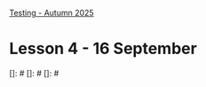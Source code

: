 [Testing - Autumn 2025](https://github.com/arturomorarioja-kea/SD_Testing_E25/blob/main/README.md)

# Lesson 4 - 16 September

[-> Employees solution]: #
[-> White Box slides -> show coverage in Pytest, Jest, PHPUnit]: #
[  -> Coverage exercises (maybe the 1st one as a whiteboard demo)]: #
[-> Solutions to Driver's License and Airline, depending on how many did them]: #
[-> Static testing slides]: #
[  -> ESLint demo: npm init, npm init @eslint/config, copy-paste mjs config file, reload window]: #
[  -> SonarQube demo]: #
[-> State Transition Testing]: #
[-> ]: #

[## Exercise solutions]: #
[- Employees(https://github.com/arturomorarioja-ek/SD_Testing_E25/blob/main/Lesson03/01%20Employees.md)]: #
[- Decision Table Testing]: #
[  - Driver's License(https://github.com/arturomorarioja-ek/SD_Testing_E25/blob/main/Lesson02/08%20EP%20BV%20DT%20Driver's%20license.md)]: #
[  - Airline(https://github.com/arturomorarioja-ek/SD_Testing_E25/blob/main/Lesson02/09%20DT%20Airline.md)]: #

[## In-class exercises]: #
[- Coverage(https://github.com/arturomorarioja-ek/SD_Testing_E25/blob/main/Lesson04/01%20Coverage.md)]: #
[]: #
[]: #
[]: #

[## Class takeaways]: #
[Check out the following slide decks on Itslearning:]: #
[- **Test Design Techniques: White Box**, with a special focus on:]: #
[  - The value of coverage as a testing metric]: #
[  - The difference between statement and decision coverage]: #
[  - How to calculate coverage with different unit testing frameworks (slides on **Pytest**, **Jest**, **PHPUnit**)]: #
[- **Static Testing: Static Code Analysis**, specifically:]: #
[  - The value these tools bring to software quality]: #
[  - Linting, exemplified in JavaScript (check out the slides on **ESLint**)]: #
[  - Static code analysis tools like SonarQube]: #
[- **Test Design Techniques - Black-box**, with especial attention to:]: #
[  - State Transition Diagrams]: #

[## Homework]: #
[- Reflect on all of the above]: #
[- Calculate coverage for your previous unit testing projects with your unit testing framework of choice]: #
[- Try linters for the programming language(s) of your choice with two purposes:]: #
[  - Finding syntax errors]: #
[  - Enforcing coding style and rules]: #
[- If into JavaScript, check out the ESLint configuration file sample(https://github.com/arturomorarioja/eslint_sample)]: #
[- Try as many static code analysis tools as you can. SonarQube is a good starting point, but you may find others specifically designed for your programming language(s) of choice]: #
[- Solve the following State Transition Diagrams exercises]: #
[  - Checkout(https://github.com/arturomorarioja-ek/SD_Testing_E25/blob/main/Lesson03/02%20ST%20Checkout.md)]: #
[  - ATM(https://github.com/arturomorarioja-ek/SD_Testing_E25/blob/main/Lesson03/03%20ST%20ATM.md)]: #
[  - Login(https://github.com/arturomorarioja-ek/SD_Testing_E25/blob/main/Lesson03/04%20ST%20Login)]: #
